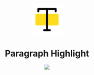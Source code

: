 <div align="center" >
<img src="./public/logo.svg" height="100">
</div>

<h1 align="center">Paragraph Highlight</h1>

<p align="center">
<img src="https://img.shields.io/npm/v/@elonehoo/paragraph-highlight?color=a1b858&label=">
</p>
